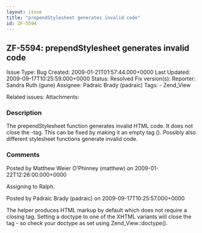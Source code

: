 ```yaml
---
layout: issue
title: "prependStylesheet generates invalid code"
id: ZF-5594
---
```


ZF-5594: prependStylesheet generates invalid code
-------------------------------------------------

 Issue Type: Bug Created: 2009-01-21T01:57:44.000+0000 Last Updated: 2009-09-17T10:25:59.000+0000 Status: Resolved Fix version(s): 
 Reporter:  Sandra Ruth (gune)  Assignee:  Pádraic Brady (padraic)  Tags: - Zend\_View
 
 Related issues: 
 Attachments: 
### Description

The prependStylesheet function generates invalid HTML code. It does not close the -tag. This can be fixed by making it an empty tag (). Possibly also different stylesheet functions generate invalid code.

 

 

### Comments

Posted by Matthew Weier O'Phinney (matthew) on 2009-01-22T12:26:00.000+0000

Assigning to Ralph.

 

 

Posted by Pádraic Brady (padraic) on 2009-09-17T10:25:57.000+0000

The helper produces HTML markup by default which does not require a closing tag. Setting a doctype to one of the XHTML variants will close the tag - so check your doctype as set using Zend\_View::doctype().

 

 